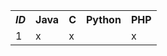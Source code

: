 <table>
  <tr><th><em>ID</em></th><th>Java</th><th>C</th><th>Python</th><th>PHP</th></tr>
  <tr><td>1</td><td>x</td><td>x</td><td></td><td>x</td></tr>
</table>
